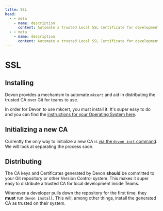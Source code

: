 ```yaml
---
title: SSL
head:
  - - meta
    - name: description
      content: Automate a trusted Local SSL Certificate for development
  - - meta
    - name: description
      content: Automate a trusted Local SSL Certificate for development
---
```


# SSL

## Installing

Devon provides a mechanism to automate `mkcert` and aid in distributing the trusted CA over Git for teams to use.

In order for Devon to use mkcert, you must install it. It's super easy to do and you can find the [instructions for your Operating System here](https://github.com/FiloSottile/mkcert#installation).

## Initializing a new CA

Currently the only way to initialize a new CA is [via the `devon init` command](/getting-started/). We will look at separating the process soon.

## Distributing

The CA keys and Certificates generated by Devon **should** be committed to your Git repository or other Version Control system. This makes it super easy to distribute a trusted CA for local development inside Teams.

Whenever a developer pulls down the repository for the first time, they **must** run `devon install`. This will, among other things, install the generated CA as trusted on their system.
